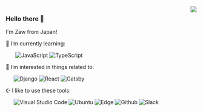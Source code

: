 <a href="https://github.com/anuraghazra/github-readme-stats">
  <img align="right" src="https://github-readme-stats.vercel.app/api/top-langs/?username=zoniha&theme=react&langs_count=10&show_icons=true&hide_border=true&count_private=true&hide=css,html,jupyter%20notebook,dockerfile" />
</a>

### Hello there 👋

I'm Zaw from Japan!

🌱 I’m currently learning:

&ensp;&ensp;&ensp; ![JavaScript](https://img.shields.io/badge/-JavaScript-F7DF1E?style=flat&logo=JavaScript&logoColor=000) ![TypeScript](https://img.shields.io/badge/-TypeScript-3178C6?style=flat&logo=TypeScript&logoColor=fff)

🌌 I’m interested in things related to:

&ensp;&ensp;&ensp;![Django](https://img.shields.io/badge/-Django-092E20?style=flat&logo=Django) ![React](https://img.shields.io/badge/-React-61DAFB?style=flat&logo=React&logoColor=000) ![Gatsby](https://img.shields.io/badge/-Gatsby-663399?style=flat&logo=Gatsby&logoColor=fff)

☪️ I like to use these  tools:

&ensp;&ensp;&ensp;![Visual Studio Code](https://img.shields.io/badge/-Visual%20Studio%20Code-007ACC?style=flat&logo=Visual%20Studio%20Code&logoColor=fff) ![Ubuntu](https://img.shields.io/badge/-Ubuntu-E95420?style=flat&logo=Ubuntu&logoColor=fff) ![Edge](https://img.shields.io/badge/-Microsoft%20Edge-0078D7?style=flat&logo=Microsoft%20Edge) ![Github](https://img.shields.io/badge/-Github-181717?style=flat&logo=Github&logoColor=fff) ![Slack](https://img.shields.io/badge/-Slack-4A154B?style=flat&logo=Slack&logoColor=&color=460e44)
